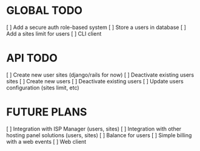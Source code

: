 # GLOBAL TODO

[ ] Add a secure auth role-based system
[ ] Store a users in database
[ ] Add a sites limit for users
[ ] CLI client

# API TODO

[ ] Create new user sites (django/rails for now)
[ ] Deactivate existing users sites
[ ] Create new users
[ ] Deactivate existing users
[ ] Update users configuration (sites limit, etc)

# FUTURE PLANS

[ ] Integration with ISP Manager (users, sites)
[ ] Integration with other hosting panel solutions (users, sites)
[ ] Balance for users
[ ] Simple billing with a web events
[ ] Web client
